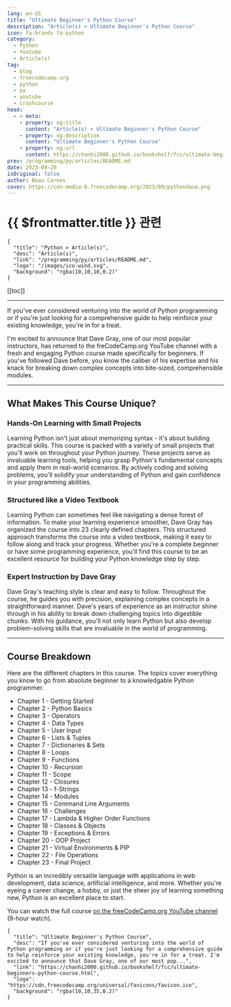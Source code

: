 ```yaml
---
lang: en-US
title: "Ultimate Beginner's Python Course"
description: "Article(s) > Ultimate Beginner's Python Course"
icon: fa-brands fa-python
category:
  - Python
  - Youtube
  - Article(s)
tag:
  - blog
  - freecodecamp.org
  - python
  - py
  - youtube
  - crashcourse
head:
  - - meta:
    - property: og:title
      content: "Article(s) > Ultimate Beginner's Python Course"
    - property: og:description
      content: "Ultimate Beginner's Python Course"
    - property: og:url
      content: https://chanhi2000.github.io/bookshelf/fcc/ultimate-beginners-python-course.html
prev: /programming/py/articles/README.md
date: 2023-09-20
isOriginal: false
author: Beau Carnes
cover: https://cdn-media-0.freecodecamp.org/2023/09/pythondave.png
---
```


# {{ $frontmatter.title }} 관련

```component VPCard
{
  "title": "Python > Article(s)",
  "desc": "Article(s)",
  "link": "/programming/py/articles/README.md",
  "logo": "/images/ico-wind.svg",
  "background": "rgba(10,10,10,0.2)"
}
```

[[toc]]

---

<SiteInfo
  name="Ultimate Beginner's Python Course"
  desc="If you've ever considered venturing into the world of Python programming or if you're just looking for a comprehensive guide to help reinforce your existing knowledge, you're in for a treat. I'm excited to announce that Dave Gray, one of our most pop..."
  url="https://freecodecamp.org/news/ultimate-beginners-python-course"
  logo="https://cdn.freecodecamp.org/universal/favicons/favicon.ico"
  preview="https://cdn-media-0.freecodecamp.org/2023/09/pythondave.png"/>

If you've ever considered venturing into the world of Python programming or if you're just looking for a comprehensive guide to help reinforce your existing knowledge, you're in for a treat.

I'm excited to announce that Dave Gray, one of our most popular instructors, has returned to the freCodeCamp.org YouTube channel with a fresh and engaging Python course made specifically for beginners. If you've followed Dave before, you know the caliber of his expertise and his knack for breaking down complex concepts into bite-sized, comprehensible modules.

---

## What Makes This Course Unique?

### Hands-On Learning with Small Projects

Learning Python isn't just about memorizing syntax - it's about building practical skills. This course is packed with a variety of small projects that you'll work on throughout your Python journey. These projects serve as invaluable learning tools, helping you grasp Python's fundamental concepts and apply them in real-world scenarios. By actively coding and solving problems, you'll solidify your understanding of Python and gain confidence in your programming abilities.

### Structured like a Video Textbook

Learning Python can sometimes feel like navigating a dense forest of information. To make your learning experience smoother, Dave Gray has organized the course into 23 clearly defined chapters. This structured approach transforms the course into a video textbook, making it easy to follow along and track your progress. Whether you're a complete beginner or have some programming experience, you'll find this course to be an excellent resource for building your Python knowledge step by step.

### Expert Instruction by Dave Gray

Dave Gray's teaching style is clear and easy to follow. Throughout the course, he guides you with precision, explaining complex concepts in a straightforward manner. Dave's years of experience as an instructor shine through in his ability to break down challenging topics into digestible chunks. With his guidance, you'll not only learn Python but also develop problem-solving skills that are invaluable in the world of programming.

---

## Course Breakdown

Here are the different chapters in this course. The topics cover everything you know to go from absolute beginner to a knowledgable Python programmer.

- Chapter 1 - Getting Started
- Chapter 2 - Python Basics
- Chapter 3 - Operators
- Chapter 4 - Data Types
- Chapter 5 - User Input
- Chapter 6 - Lists & Tuples
- Chapter 7 - Dictionaries & Sets
- Chapter 8 - Loops
- Chapter 9 - Functions
- Chapter 10 - Recursion
- Chapter 11 - Scope
- Chapter 12 - Closures
- Chapter 13 - f-Strings
- Chapter 14 - Modules
- Chapter 15 - Command Line Arguments
- Chapter 16 - Challenges
- Chapter 17 - Lambda & Higher Order Functions
- Chapter 18 - Classes & Objects
- Chapter 19 - Exceptions & Errors
- Chapter 20 - OOP Project
- Chapter 21 - Virtual Environments & PIP
- Chapter 22 - File Operations
- Chapter 23 - Final Project

Python is an incredibly versatile language with applications in web development, data science, artificial intelligence, and more. Whether you're eyeing a career change, a hobby, or just the sheer joy of learning something new, Python is an excellent place to start.

You can watch the full course [<VPIcon icon="fa-brands fa-youtube"/>on the freeCodeCamp.org YouTube channel](https://youtu.be/qwAFL1597eM) (9-hour watch).

<VidStack src="youtube/qwAFL1597eM" />

<!-- TODO: add ARTICLE CARD -->
```component VPCard
{
  "title": "Ultimate Beginner's Python Course",
  "desc": "If you've ever considered venturing into the world of Python programming or if you're just looking for a comprehensive guide to help reinforce your existing knowledge, you're in for a treat. I'm excited to announce that Dave Gray, one of our most pop...",
  "link": "https://chanhi2000.github.io/bookshelf/fcc/ultimate-beginners-python-course.html",
  "logo": "https://cdn.freecodecamp.org/universal/favicons/favicon.ico",
  "background": "rgba(10,10,35,0.2)"
}
```
